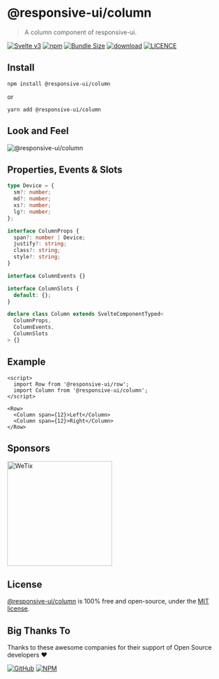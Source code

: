 # @responsive-ui/column

> A column component of responsive-ui.

<p>

[![Svelte v3](https://img.shields.io/badge/svelte-v3-orange.svg)](https://svelte.dev)
[![npm](https://img.shields.io/npm/v/@responsive-ui/column.svg)](https://www.npmjs.com/package/@responsive-ui/column)
[![Bundle Size](https://badgen.net/bundlephobia/minzip/%40responsive-ui%2Fcolumn)](https://bundlephobia.com/result?p=@responsive-ui/column)
[![download](https://img.shields.io/npm/dw/@responsive-ui/column.svg)](https://www.npmjs.com/package/@responsive-ui/column)
[![LICENCE](https://img.shields.io/github/license/wetix/responsive-ui)](https://github.com/wetix/responsive-ui/blob/main/LICENSE)

</p>

## Install

```console
npm install @responsive-ui/column
```

or

```console
yarn add @responsive-ui/column
```

## Look and Feel

<img src="https://user-images.githubusercontent.com/28108597/104026779-618ce280-5201-11eb-97ae-ca4af129b4c0.png"
alt="@responsive-ui/column" />

## Properties, Events & Slots

```ts
type Device = {
  sm?: number;
  md?: number;
  xs?: number;
  lg?: number;
};

interface ColumnProps {
  span?: number | Device;
  justify?: string;
  class?: string;
  style?: string;
}

interface ColumnEvents {}

interface ColumnSlots {
  default: {};
}

declare class Column extends SvelteComponentTyped<
  ColumnProps,
  ColumnEvents,
  ColumnSlots
> {}
```

## Example

```svelte
<script>
  import Row from '@responsive-ui/row';
  import Column from '@responsive-ui/column';
</script>

<Row>
  <Column span={12}>Left</Column>
  <Column span={12}>Right</Column>
</Row>
```

## Sponsors

<img src="https://asset.wetix.my/images/logo/wetix.png" alt="WeTix" width="240px">

## License

[@responsive-ui/column](https://github.com/wetix/responsive-ui/tree/main/components/column) is 100% free and open-source, under the [MIT license](https://github.com/wetix/responsive-ui/blob/main/LICENSE).

## Big Thanks To

Thanks to these awesome companies for their support of Open Source developers ❤

[![GitHub](https://jstools.dev/img/badges/github.svg)](https://github.com/open-source)
[![NPM](https://jstools.dev/img/badges/npm.svg)](https://www.npmjs.com/)
